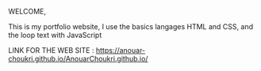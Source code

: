 WELCOME,

This is my portfolio website,
I use the basics langages HTML and CSS,
and the loop text with JavaScript

LINK FOR THE WEB SITE :
https://anouar-choukri.github.io/AnouarChoukri.github.io/

